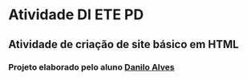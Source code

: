 # **Atividade DI ETE PD**
## Atividade de criação de site básico em HTML
### Projeto elaborado pelo aluno [Danilo Alves](https://www.linkedin.com/in/daniloooriginal/)

